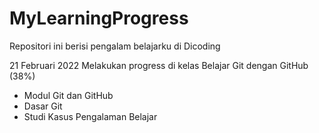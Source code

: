 # MyLearningProgress
Repositori ini berisi pengalam belajarku di Dicoding

21 Februari 2022
Melakukan progress di kelas Belajar Git dengan GitHub (38%)
- Modul Git dan GitHub
- Dasar Git
- Studi Kasus Pengalaman Belajar
